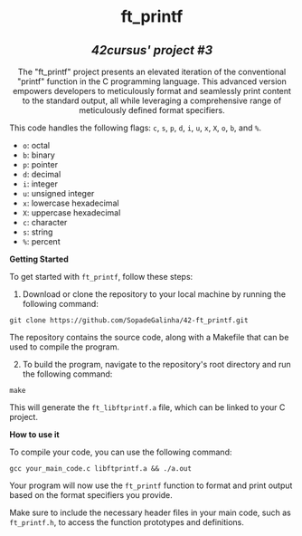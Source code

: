 <h1 align=center>
	<b>ft_printf</b>
<h2 align=center>
	 <i>42cursus' project #3</i>
</h2>

<p align=center>
  The "ft_printf" project presents an elevated iteration of the conventional "printf" function in the C programming language. This advanced version empowers developers to meticulously format and seamlessly print content to the standard output, all while leveraging a comprehensive range of meticulously defined format specifiers.

This code handles the following flags: `c`, `s`, `p`, `d`, `i`, `u`, `x`, `X`, `o`, `b`, and `%`.

- `o`: octal
- `b`: binary
- `p`: pointer
- `d`: decimal
- `i`: integer
- `u`: unsigned integer
- `x`: lowercase hexadecimal
- `X`: uppercase hexadecimal
- `c`: character
- `s`: string
- `%`: percent

**Getting Started**

To get started with `ft_printf`, follow these steps:

1. Download or clone the repository to your local machine by running the following command:

```shell
git clone https://github.com/SopadeGalinha/42-ft_printf.git
```

The repository contains the source code, along with a Makefile that can be used to compile the program.

2. To build the program, navigate to the repository's root directory and run the following command:

```shell
make
```

This will generate the `ft_libftprintf.a` file, which can be linked to your C project.

**How to use it**

To compile your code, you can use the following command:

```shell
gcc your_main_code.c libftprintf.a && ./a.out
```

Your program will now use the `ft_printf` function to format and print output based on the format specifiers you provide.

Make sure to include the necessary header files in your main code, such as `ft_printf.h`, to access the function prototypes and definitions.
